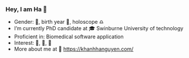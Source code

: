 ### Hey, I am Ha 👋

<!--
**habom2310/habom2310** is a ✨ _special_ ✨ repository because its `README.md` (this file) appears on your GitHub profile.
I am Ha Nguyen.
Here are some ideas to get you started:

- 🔭 I’m currently working on ...
- 🌱 I’m currently learning ...
- 👯 I’m looking to collaborate on ...
- 🤔 I’m looking for help with ...
- 💬 Ask me about ...
- 📫 How to reach me: ...
- 😄 Pronouns: ...
- ⚡ Fun fact: ...
-->

- Gender: :boy:, birth year :dog:, holoscope :libra:
- I’m currently PhD candidate at :mortar_board: Swinburne University of technology
- Proficient in: Biomedical software application
- Interest: :guitar:, :musical_note:, :book:
- More about me at :link: https://khanhhanguyen.com/
